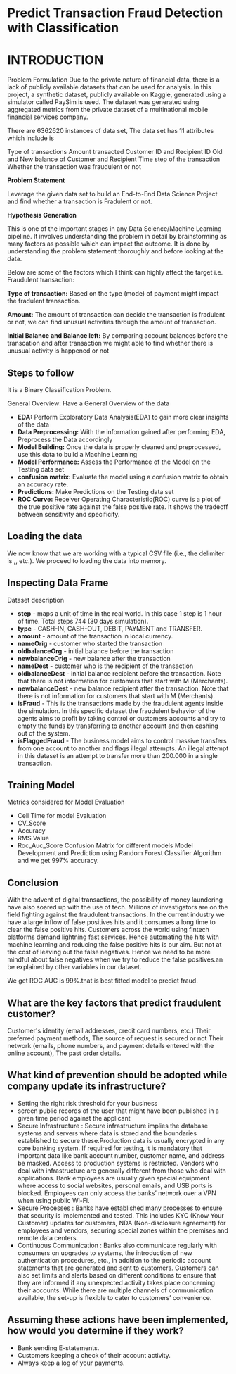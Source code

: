 
# **Predict Transaction Fraud Detection with Classification**

# INTRODUCTION


Problem Formulation Due to the private nature of financial data, there is a lack of publicly available datasets that can be used for analysis. In this project, a synthetic dataset, publicly available on Kaggle, generated using a simulator called PaySim is used. The dataset was generated using aggregated metrics from the private dataset of a multinational mobile financial services company.

There are 6362620 instances of data set, The data set has 11 attributes which include is

Type of transactions Amount transacted Customer ID and Recipient ID Old and New balance of Customer and Recipient Time step of the transaction Whether the transaction was fraudulent or not

**Problem Statement**

Leverage the given data set to build an End-to-End Data Science Project and find whether a transaction is Fradulent or not.

**Hypothesis Generation**

This is one of the important stages in any Data Science/Machine Learning pipeline. It involves understanding the problem in detail by brainstorming as many factors as possible which can impact the outcome. It is done by understanding the problem statement thoroughly and before looking at the data.

Below are some of the factors which I think can highly affect the target i.e. Fraudulent transaction:

**Type of transaction:** Based on the type (mode) of payment might impact the fradulent transaction.

**Amount:** The amount of transaction can decide the transaction is fradulent or not, we can find unusual activities through the amount of transaction.

**Initial Balance and Balance left:** By comparing account balances before the transcation and after transaction we might able to find whether there is unusual activity is happened or not
## Steps to follow


It is a Binary Classification Problem.

General Overview: Have a General Overview of the data
- **EDA:** Perform Exploratory Data Analysis(EDA) to gain more clear insights of the data
- **Data Preprocessing:** With the information gained after performing EDA, Preprocess the Data accordingly
- **Model Building:** Once the data is properly cleaned and preprocessed, use this data to build a Machine Learning
- **Model Performance:** Assess the Performance of the Model on the Testing data set
- **confusion matrix:** Evaluate the model using a confusion matrix to obtain an accuracy rate.
- **Predictions:** Make Predictions on the Testing data set
- **ROC Curve:** Receiver Operating Characteristic(ROC) curve is a plot of the true positive rate against the false positive rate. It shows the tradeoff between sensitivity and specificity.
## Loading the data
We now know that we are working with a typical CSV file (i.e., the delimiter is ,, etc.). We proceed to loading the data into memory.
## Inspecting Data Frame
Dataset description
- **step** - maps a unit of time in the real world. In this case 1 step is 1 hour of time. Total steps 744 (30 days simulation).
- **type** - CASH-IN, CASH-OUT, DEBIT, PAYMENT and TRANSFER.
- **amount** - amount of the transaction in local currency.
- **nameOrig** - customer who started the transaction
- **oldbalanceOrg** - initial balance before the transaction
- **newbalanceOrig** - new balance after the transaction
- **nameDest** - customer who is the recipient of the transaction
- **oldbalanceDest** - initial balance recipient before the transaction. Note that there is not information for customers that start with M (Merchants).
- **newbalanceDest** - new balance recipient after the transaction. Note that there is not information for customers that start with M (Merchants).
- **isFraud** - This is the transactions made by the fraudulent agents inside the simulation. In this specific dataset the fraudulent behavior of the agents aims to profit by taking control or customers accounts and try to empty the funds by transferring to another account and then cashing out of the system.
- **isFlaggedFraud** - The business model aims to control massive transfers from one account to another and flags illegal attempts. An illegal attempt in this dataset is an attempt to transfer more than 200.000 in a single transaction.
## Training Model
Metrics considered for Model Evaluation
- Cell Time for model Evaluation
- CV_Score
- Accuracy
- RMS Value
- Roc_Auc_Score
Confusion Matrix for different models
Model Development and Prediction using Random Forest Classifier Algorithm and we get 997% accuracy.


## Conclusion

With the advent of digital transactions, the possibility of money laundering have also soared up with the use of tech. Millions of investigators are on the field fighting against the fraudulent transactions. In the current industry we have a large inflow of false positives hits and it consumes a long time to clear the false positive hits. Customers across the world using fintech platforms demand lightning fast services. Hence automating the hits with machine learning and reducing the false positive hits is our aim. But not at the cost of leaving out the false negatives. Hence we need to be more mindful about false negatives when we try to reduce the false positives.an be explained by other variables in our dataset.

We get ROC AUC is 99%.that is best fitted model to predict fraud.


## What are the key factors that predict fraudulent customer?

Customer's identity (email addresses, credit card numbers, etc.) Their preferred payment methods, The source of request is secured or not Their network (emails, phone numbers, and payment details entered with the online account), The past order details.

## What kind of prevention should be adopted while company update its infrastructure?

- Setting the right risk threshold for your business
- screen public records of the user that might have been published in a given time period against the applicant
- Secure Infrastructure : Secure infrastructure implies the database systems and servers where data is stored and the boundaries established to secure these.Production data is usually encrypted in any core banking system. If required for testing, it is mandatory that important data like bank account number, customer name, and address be masked. Access to production systems is restricted. Vendors who deal with infrastructure are generally different from those who deal with applications. Bank employees are usually given special equipment where access to social websites, personal emails, and USB ports is blocked. Employees can only access the banks’ network over a VPN when using public Wi-Fi.
- Secure Processes : Banks have established many processes to ensure that security is implemented and tested. This includes KYC (Know Your Customer) updates for customers, NDA (Non-disclosure agreement) for employees and vendors, securing special zones within the premises and remote data centers.
- Continuous Communication : Banks also communicate regularly with consumers on upgrades to systems, the introduction of new authentication procedures, etc., in addition to the periodic account statements that are generated and sent to customers. Customers can also set limits and alerts based on different conditions to ensure that they are informed if any unexpected activity takes place concerning their accounts. While there are multiple channels of communication available, the set-up is flexible to cater to customers’ convenience.

## Assuming these actions have been implemented, how would you determine if they work?

- Bank sending E-statements.
- Customers keeping a check of their account activity.
- Always keep a log of your payments.
